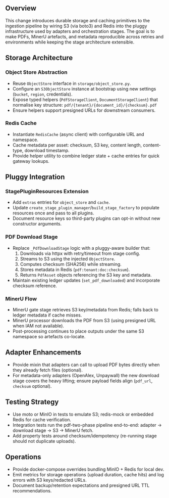 ## Overview

This change introduces durable storage and caching primitives to the ingestion pipeline by wiring S3 (via boto3) and Redis into the pluggy infrastructure used by adapters and orchestration stages. The goal is to make PDFs, MinerU artefacts, and metadata reproducible across retries and environments while keeping the stage architecture extensible.

## Storage Architecture

### Object Store Abstraction

- Reuse `ObjectStore` interface in `storage/object_store.py`.
- Configure an `S3ObjectStore` instance at bootstrap using new settings (`bucket`, `region`, credentials).
- Expose typed helpers (`PdfStorageClient`, `DocumentStorageClient`) that normalise key structure:
  `pdf/{tenant}/{document_id}/{checksum}.pdf`
- Ensure helpers support presigned URLs for downstream consumers.

### Redis Cache

- Instantiate `RedisCache` (async client) with configurable URL and namespace.
- Cache metadata per asset: checksum, S3 key, content length, content-type, download timestamp.
- Provide helper utility to combine ledger state + cache entries for quick gateway lookups.

## Pluggy Integration

### StagePluginResources Extension

- Add `extras` entries for `object_store` and `cache`.
- Update `create_stage_plugin_manager`/`build_stage_factory` to populate resources once and pass to all plugins.
- Document resource keys so third-party plugins can opt-in without new constructor arguments.

### PDF Download Stage

- Replace `_PdfDownloadStage` logic with a pluggy-aware builder that:
  1. Downloads via httpx with retry/timeout from stage config.
  2. Streams to S3 using the injected `ObjectStore`.
  3. Computes checksum (SHA256) while streaming.
  4. Stores metadata in Redis (`pdf:tenant:doc:checksum`).
  5. Returns `PdfAsset` objects referencing the S3 key and metadata.
- Maintain existing ledger updates (`set_pdf_downloaded`) and incorporate checksum reference.

### MinerU Flow

- MinerU gate stage retrieves S3 key/metadata from Redis; falls back to ledger metadata if cache misses.
- MinerU processor downloads the PDF from S3 (using presigned URL when IAM not available).
- Post-processing continues to place outputs under the same S3 namespace so artefacts co-locate.

## Adapter Enhancements

- Provide mixin that adapters can call to upload PDF bytes directly when they already fetch files (optional).
- For metadata-only adapters (OpenAlex, Unpaywall) the new download stage covers the heavy lifting; ensure payload fields align (`pdf_url`, `checksum` optional).

## Testing Strategy

- Use moto or MinIO in tests to emulate S3; redis-mock or embedded Redis for cache verification.
- Integration tests run the pdf-two-phase pipeline end-to-end: adapter -> download stage -> S3 -> MinerU fetch.
- Add property tests around checksum/idempotency (re-running stage should not duplicate uploads).

## Operations

- Provide docker-compose overrides bundling MinIO + Redis for local dev.
- Emit metrics for storage operations (upload duration, cache hits) and log errors with S3 keys/redacted URLs.
- Document backup/retention expectations and presigned URL TTL recommendations.

